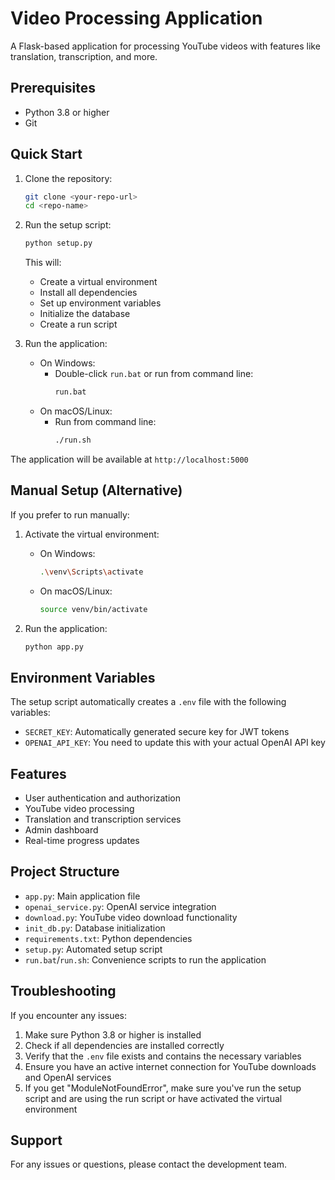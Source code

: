 # Video Processing Application

A Flask-based application for processing YouTube videos with features like translation, transcription, and more.

## Prerequisites

- Python 3.8 or higher
- Git

## Quick Start

1. Clone the repository:
   ```bash
   git clone <your-repo-url>
   cd <repo-name>
   ```

2. Run the setup script:
   ```bash
   python setup.py
   ```
   This will:
   - Create a virtual environment
   - Install all dependencies
   - Set up environment variables
   - Initialize the database
   - Create a run script

3. Run the application:
   - On Windows:
     - Double-click `run.bat` or run from command line:
       ```bash
       run.bat
       ```
   - On macOS/Linux:
     - Run from command line:
       ```bash
       ./run.sh
       ```

The application will be available at `http://localhost:5000`

## Manual Setup (Alternative)

If you prefer to run manually:

1. Activate the virtual environment:
   - On Windows:
     ```bash
     .\venv\Scripts\activate
     ```
   - On macOS/Linux:
     ```bash
     source venv/bin/activate
     ```

2. Run the application:
   ```bash
   python app.py
   ```

## Environment Variables

The setup script automatically creates a `.env` file with the following variables:
- `SECRET_KEY`: Automatically generated secure key for JWT tokens
- `OPENAI_API_KEY`: You need to update this with your actual OpenAI API key

## Features

- User authentication and authorization
- YouTube video processing
- Translation and transcription services
- Admin dashboard
- Real-time progress updates

## Project Structure

- `app.py`: Main application file
- `openai_service.py`: OpenAI service integration
- `download.py`: YouTube video download functionality
- `init_db.py`: Database initialization
- `requirements.txt`: Python dependencies
- `setup.py`: Automated setup script
- `run.bat`/`run.sh`: Convenience scripts to run the application

## Troubleshooting

If you encounter any issues:

1. Make sure Python 3.8 or higher is installed
2. Check if all dependencies are installed correctly
3. Verify that the `.env` file exists and contains the necessary variables
4. Ensure you have an active internet connection for YouTube downloads and OpenAI services
5. If you get "ModuleNotFoundError", make sure you've run the setup script and are using the run script or have activated the virtual environment

## Support

For any issues or questions, please contact the development team. 